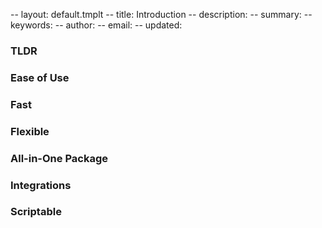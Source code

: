 -- layout: default.tmplt
-- title: Introduction
-- description:
-- summary:
-- keywords:
-- author:
-- email:
-- updated:

### TLDR


### Ease of Use


### Fast


### Flexible


### All-in-One Package


### Integrations


### Scriptable


